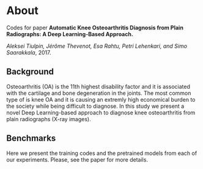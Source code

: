 # About
Codes for paper **Automatic Knee Osteoarthritis Diagnosis from Plain Radiographs: A Deep Learning-Based Approach.**

*Aleksei Tiulpin, Jérôme Thevenot, Esa Rahtu, Petri Lehenkari, and Simo Saarakkala*, 2017.

## Background

Osteoarthritis (OA) is the 11th highest disability factor and it is associated with the cartilage and bone degeneration in the joints. The most common type of is knee OA and it is causing an extremly high economical burden to the society while being difficult to diagnose. In this study we present a novel Deep Learning-based approach to diagnose knee osteoarthritis from plain radiographs (X-ray images). 

## Benchmarks

Here we present the training codes and the pretrained models from each of our experiments. Please, see the paper for more details.


